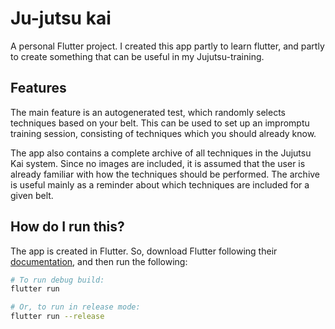 # Ju-jutsu kai

A personal Flutter project. I created this app partly to learn flutter, and partly
to create something that can be useful in my Jujutsu-training.

## Features

The main feature is an autogenerated test, which randomly selects techniques
based on your belt. This can be used to set up an impromptu training session,
consisting of techniques which you should already know.

The app also contains a complete archive of all techniques in the Jujutsu Kai system.
Since no images are included, it is assumed that the user is already familiar with how
the techniques should be performed. The archive is useful mainly as a reminder about which
techniques are included for a given belt.

## How do I run this?

The app is created in Flutter. So, download Flutter following their [documentation](https://flutter.dev/docs/get-started/install), 
and then run the following:

```bash
# To run debug build:
flutter run

# Or, to run in release mode:
flutter run --release
```